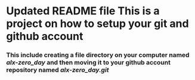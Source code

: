 # Updated README file This is a project on how to setup your git and github account
### This include creating a file directory on your computer named *alx-zero_day* and then moving it to your github account repository named *alx-zero_day.git*

